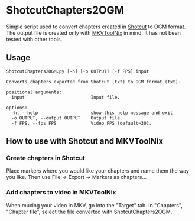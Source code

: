 # ShotcutChapters2OGM
Simple script used to convert chapters created in [Shotcut](https://www.shotcut.org/) to OGM format.
The output file is created only with [MKVToolNix](MKVToolNix) in mind. It has not been tested with other tools.

## Usage
    ShotcutChapters2OGM.py [-h] [-o OUTPUT] [-f FPS] input

    Converts chapters exported from Shotcut (txt) to OGM format (txt).

    positional arguments:
      input                         Input file.

    options:
      -h, --help                    show this help message and exit
      -o OUTPUT, --output OUTPUT    Output file.
      -f FPS, --fps FPS             Video FPS (default=30).

## How to use with Shotcut and MKVToolNix

### Create chapters in Shotcut
Place markers where you would like your chapters and name them the way you like.
Then use File -> Export -> Markers as chapters...

### Add chapters to video in MKVToolNix
When muxing your video in MKV, go into the "Target" tab. In "Chapters", "Chapter file", select the file converted with ShotcutChapters2OGM.
